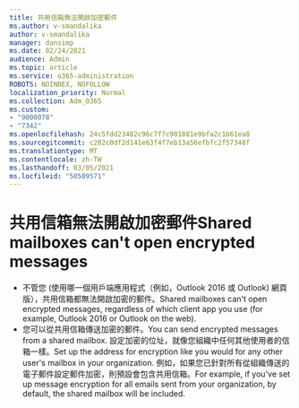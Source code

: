 ```yaml
---
title: 共用信箱無法開啟加密郵件
ms.author: v-smandalika
author: v-smandalika
manager: dansimp
ms.date: 02/24/2021
audience: Admin
ms.topic: article
ms.service: o365-administration
ROBOTS: NOINDEX, NOFOLLOW
localization_priority: Normal
ms.collection: Adm_O365
ms.custom:
- "9000078"
- "7342"
ms.openlocfilehash: 24c5fdd23482c96c7f7c901881e9bfa2c1b61ea8
ms.sourcegitcommit: c202c0df2d141e63f4f7eb13a56efbfc2f57348f
ms.translationtype: MT
ms.contentlocale: zh-TW
ms.lasthandoff: 03/05/2021
ms.locfileid: "50509571"
---
```

# <a name="shared-mailboxes-cant-open-encrypted-messages"></a><span data-ttu-id="35d93-102">共用信箱無法開啟加密郵件</span><span class="sxs-lookup"><span data-stu-id="35d93-102">Shared mailboxes can't open encrypted messages</span></span>

- <span data-ttu-id="35d93-103">不管您 (使用哪一個用戶端應用程式（例如，Outlook 2016 或 Outlook) 網頁版），共用信箱都無法開啟加密的郵件。</span><span class="sxs-lookup"><span data-stu-id="35d93-103">Shared mailboxes can't open encrypted messages, regardless of which client app you use (for example, Outlook 2016 or Outlook on the web).</span></span>
- <span data-ttu-id="35d93-104">您可以從共用信箱傳送加密的郵件。</span><span class="sxs-lookup"><span data-stu-id="35d93-104">You can send encrypted messages from a shared mailbox.</span></span> <span data-ttu-id="35d93-105">設定加密的位址，就像您組織中任何其他使用者的信箱一樣。</span><span class="sxs-lookup"><span data-stu-id="35d93-105">Set up the address for encryption like you would for any other user's mailbox in your organization.</span></span> <span data-ttu-id="35d93-106">例如，如果您已針對所有從組織傳送的電子郵件設定郵件加密，則預設會包含共用信箱。</span><span class="sxs-lookup"><span data-stu-id="35d93-106">For example, if you've set up message encryption for all emails sent from your organization, by default, the shared mailbox will be included.</span></span>
